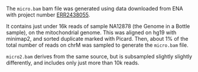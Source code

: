 The `micro.bam` bam file was generated using data downloaded from ENA with
project number [ERR2438055](https://www.ebi.ac.uk/ena/data/view/ERR2438055).

It contains just under 16k reads of sample NA12878 (the Genome in a Bottle 
sample), on the mitochondrial genome. This was aligned on hg19 with minimap2,
and sorted duplicate marked with Picard. Then, about 1% of the total number of
reads on chrM was sampled to generate the `micro.bam` file.

`micro2.bam` derives from the same source, but is subsampled slightly slightly
differently, and includes only just more than 10k reads.    
